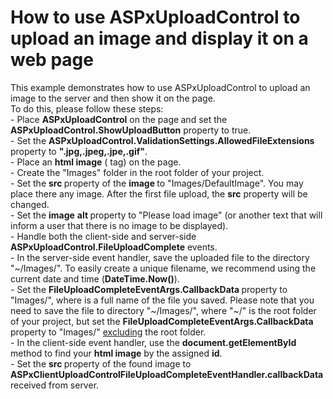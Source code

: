 # How to use ASPxUploadControl to upload an image and display it on a web page


<p>This example demonstrates how to use ASPxUploadControl to upload an image to the server and then show it on the page.<br />
To do this, please follow these steps:<br />
- Place <strong>ASPxUploadControl</strong> on the page<strong> </strong>and set the <strong>ASPxUploadControl.ShowUploadButton</strong> property to true.<br />
- Set the <strong>ASPxUploadControl.ValidationSettings.AllowedFileExtensions </strong>property to <strong>".jpg,.jpeg,.jpe,.gif"</strong>.<br />
- Place an <strong>html image</strong> (<img /> tag) on the page.<br />
- Create the "Images" folder in the root folder of your project.<br />
- Set the <strong>src </strong>property of the <strong>image </strong>to "Images/DefaultImage". You may place there any image. After the first file upload, the <strong>src</strong> property will be changed.<br />
- Set the <strong>image</strong> <strong>alt </strong>property to "Please load image" (or another text that will inform a user that there is no image to be displayed).<br />
- Handle both the client-side and server-side <strong>ASPxUploadControl.FileUploadComplete</strong> events.<br />
- In the server-side event handler, save the uploaded file to the directory "~/Images/". To easily create a unique filename, we recommend using the current date and time (<strong>DateTime.Now()</strong>).<br />
- Set the <strong>FileUploadCompleteEventArgs.CallbackData </strong>property to "Images/<filename>", where <filename> is a full name of the file you saved. Please note that you need to save the file to directory "~/Images/", where "~/" is the root folder of your project, but set the <strong>FileUploadCompleteEventArgs.CallbackData </strong>property to "Images/<filname>" <u>excluding</u> the root folder.<br />
- In the client-side event handler, use the <strong>document.getElementById </strong>method to find your <strong>html image</strong> by the assigned <strong>id</strong>.<br />
- Set the <strong>src </strong>property of the found image to <strong>ASPxClientUploadControlFileUploadCompleteEventHandler.callbackData</strong> received from server. </p>

<br/>


